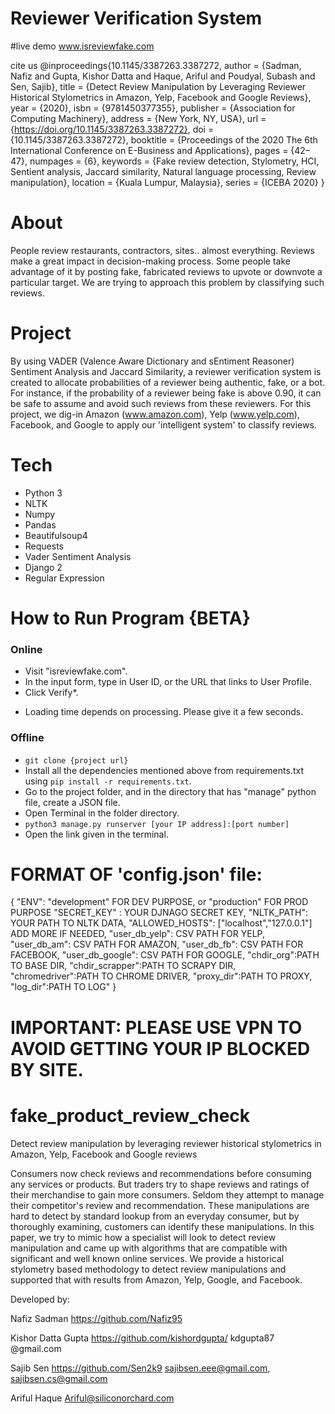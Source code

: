 # Reviewer Verification System 
#live demo www.isreviewfake.com

cite us
@inproceedings{10.1145/3387263.3387272,
author = {Sadman, Nafiz and Gupta, Kishor Datta and Haque, Ariful and Poudyal, Subash and Sen, Sajib},
title = {Detect Review Manipulation by Leveraging Reviewer Historical Stylometrics in Amazon, Yelp, Facebook and Google Reviews},
year = {2020},
isbn = {9781450377355},
publisher = {Association for Computing Machinery},
address = {New York, NY, USA},
url = {https://doi.org/10.1145/3387263.3387272},
doi = {10.1145/3387263.3387272},
booktitle = {Proceedings of the 2020 The 6th International Conference on E-Business and Applications},
pages = {42–47},
numpages = {6},
keywords = {Fake review detection, Stylometry, HCI, Sentient analysis, Jaccard similarity, Natural language processing, Review manipulation},
location = {Kuala Lumpur, Malaysia},
series = {ICEBA 2020}
}
  


# About 
People review restaurants, contractors, sites.. almost everything. Reviews make a great impact in decision-making process. Some people take advantage of it by posting fake, fabricated reviews to upvote or downvote a particular target. We are trying to approach this problem by classifying such reviews.
# Project 
By using VADER (Valence Aware Dictionary and sEntiment Reasoner) Sentiment Analysis and Jaccard Similarity, a reviewer verification system is created to allocate probabilities of a reviewer being authentic, fake, or a bot. For instance, if the probability of a reviewer being fake is above 0.90, it can be safe to assume and avoid such reviews from these reviewers. For this project, we dig-in Amazon (www.amazon.com), Yelp (www.yelp.com), Facebook, and Google to apply our 'intelligent system' to classify reviews.
# Tech 
+ Python 3 
+ NLTK 
+ Numpy 
+ Pandas 
+ Beautifulsoup4 
+ Requests 
+ Vader Sentiment Analysis 
+ Django 2
+ Regular Expression 
# How to Run Program {BETA}
### Online ###
- Visit "isreviewfake.com".
- In the input form, type in User ID, or the URL that links to User Profile.
- Click Verify*.
* Loading time depends on processing. Please give it a few seconds.
### Offline ###
- `git clone {project url}`
- Install all the dependencies mentioned above from requirements.txt using `pip install -r requirements.txt`.
- Go to the project folder, and in the directory that has "manage" python file, create a JSON file.
- Open Terminal in the folder directory. 
- `python3 manage.py runserver [your IP address]:[port number]`
- Open the link given in the terminal.
# FORMAT OF 'config.json' file:
{
  "ENV": "development" FOR DEV PURPOSE, or "production" FOR PROD PURPOSE
  "SECRET_KEY" : YOUR DJNAGO SECRET KEY,
  "NLTK_PATH": YOUR PATH TO NLTK DATA,
  "ALLOWED_HOSTS": ["localhost","127.0.0.1"] ADD MORE IF NEEDED,
  "user_db_yelp": CSV PATH FOR YELP,
  "user_db_am": CSV PATH FOR AMAZON,
  "user_db_fb": CSV PATH FOR FACEBOOK,
  "user_db_google": CSV PATH FOR GOOGLE,
  "chdir_org":PATH TO BASE DIR,
  "chdir_scrapper":PATH TO SCRAPY DIR,
  "chromedriver":PATH TO CHROME DRIVER,
  "proxy_dir":PATH TO PROXY,
  "log_dir":PATH TO LOG"
}

# IMPORTANT: PLEASE USE VPN TO AVOID GETTING YOUR IP BLOCKED BY SITE.
# fake_product_review_check
Detect review manipulation by leveraging reviewer historical stylometrics in Amazon, Yelp, Facebook and Google reviews

Consumers now check reviews and recommendations before consuming any services or products. But traders try to shape reviews and ratings of their merchandise to gain more consumers. Seldom they attempt to manage their competitor's review and recommendation.  These manipulations are hard to detect by standard lookup from an everyday consumer, but by thoroughly examining, customers can identify these manipulations. In this paper, we try to mimic how a specialist will look to detect review manipulation and came up with algorithms that are compatible with significant and well known online services. We provide a historical stylometry based methodology to detect review manipulations and supported that with results from Amazon, Yelp, Google, and Facebook.

Developed by:

Nafiz Sadman https://github.com/Nafiz95 

Kishor Datta Gupta https://github.com/kishordgupta/  kdgupta87 @gmail.com

Sajib Sen https://github.com/Sen2k9
sajibsen.eee@gmail.com, sajibsen.cs@gmail.com

Ariful Haque Ariful@siliconorchard.com
